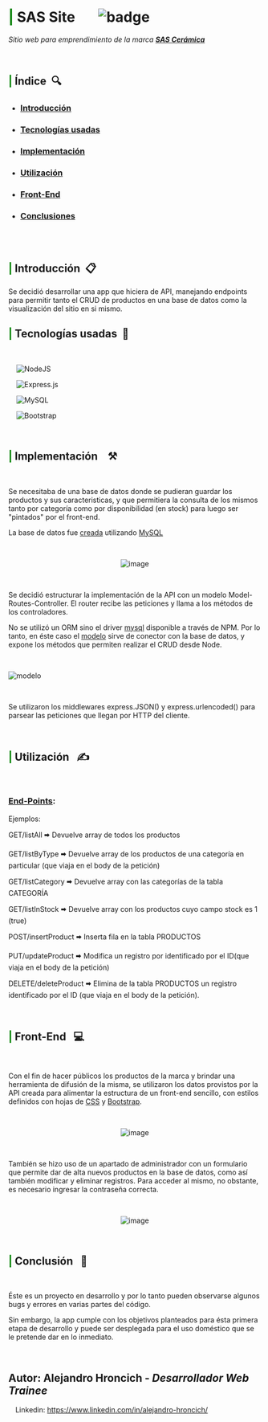 # <span style="color:green">**|**</span> SAS Site &nbsp;&nbsp;&nbsp;&nbsp;&nbsp;    ![badge](https://img.shields.io/badge/Status-in%20progress-yellowgreen)


*Sitio web para emprendimiento de la marca **[SAS Cerámica](https://sas.up.railway.app/)***

<br>

## <span style="color:green">|</span> Índice&nbsp;&nbsp;🔍


- ### [Introducción](#introduccion)
- ### [Tecnologías usadas](#tecnologias)
- ### [Implementación](#implementacion)
- ### [Utilización](#utilizacion)
- ### [Front-End](#frontend)
- ### [Conclusiones](#conclusion)

<br>

<br>

## <span id= "introduccion" style="color:green">|</span> Introducción&nbsp;&nbsp;📋

Se decidió desarrollar una app que hiciera de API, manejando endpoints para permitir tanto el CRUD de productos en una base de datos como la visualización del sitio en si mismo. 
<br>

## <span id= "tecnologias" style="color:green">|</span> Tecnologías usadas&nbsp;&nbsp;🧰

<br>

&nbsp;&nbsp;&nbsp;&nbsp;![NodeJS](https://img.shields.io/badge/node.js-6DA55F?style=for-the-badge&logo=node.js&logoColor=white)	

&nbsp;&nbsp;&nbsp;&nbsp;![Express.js](https://img.shields.io/badge/express.js-%23404d59.svg?style=for-the-badge&logo=express&logoColor=%2361DAFB)


&nbsp;&nbsp;&nbsp;&nbsp;![MySQL](https://img.shields.io/badge/mysql-%2300f.svg?style=for-the-badge&logo=mysql&logoColor=white)

&nbsp;&nbsp;&nbsp;&nbsp;![Bootstrap](https://img.shields.io/badge/bootstrap-%23563D7C.svg?style=for-the-badge&logo=bootstrap&logoColor=white)

<br>

## <span id= "implementacion" style="color:green">|</span> Implementación &nbsp;&nbsp;	⚒		

<br>


Se necesitaba de una base de datos donde se pudieran guardar los productos y sus caracteristicas, y que permitiera la consulta de los mismos tanto por categoría como por disponibilidad (en stock) para luego ser "pintados" por el front-end.

La base de datos fue [creada](https://github.com/ahroncich7/Sas/blob/dev2/api/config/DB2.sql) utilizando [MySQL](https://www.mysql.com/) 

<br>

<p align="center">
<img src="https://i.ibb.co/pbd14yC/image.png" alt="image" border="0">
</p>

<br>

Se decidió estructurar la implementación de la API con un modelo Model-Routes-Controller. 
El router recibe las peticiones y llama a los métodos de los controladores. 

No se utilizó un ORM sino el driver [mysql](https://www.npmjs.com/package/mysql) disponible a través de NPM.
Por lo tanto, en éste caso el [modelo](https://github.com/ahroncich7/Sas/blob/dev2/api/model/products.js) sirve de conector con la base de datos, y expone los métodos que permiten realizar el CRUD desde Node.

<br>

![modelo](https://i.ibb.co/xHGcvp6/image.png)

<br>

Se utilizaron los middlewares express.JSON() y express.urlencoded() para parsear las peticiones que llegan por HTTP del cliente.

<br>


## <span id= "utilizacion" style="color:green">|</span> Utilización &nbsp;&nbsp;✍

<br>

### [End-Points]():
Ejemplos:
<br>

GET/listAll 🠮  Devuelve array de todos los productos

GET/listByType 🠮 Devuelve array de los productos de una categoría en particular (que viaja en el body de la petición)

GET/listCategory 🠮 Devuelve array con las categorías de la tabla CATEGORÍA 

GET/listInStock 🠮 Devuelve array con los productos cuyo campo stock es 1 (true)

POST/insertProduct 🠮 Inserta fila en la tabla PRODUCTOS

PUT/updateProduct 🠮 Modifica un registro por identificado por el ID(que viaja en el body de la petición)

DELETE/deleteProduct 🠮 Elimina de la tabla PRODUCTOS un registro identificado por el ID (que viaja en el body de la petición).

<br>


## <span id= "frontend" style="color:green">|</span> Front-End &nbsp;&nbsp;💻

<br>

Con el fin de hacer públicos los productos de la marca y brindar una herramienta de difusión de la misma, se utilizaron los datos provistos por la API creada para alimentar la estructura de un front-end sencillo, con estilos definidos con hojas de [CSS](https://developer.mozilla.org/es/docs/Web/CSS) y [Bootstrap](https://www.getbootstrap.com/).

<br>

<p align="center">
<img src="https://i.ibb.co/Stm6Bhh/image.png" alt="image" border="0">
</p>

<br>

También se hizo uso de un apartado de administrador con un formulario que permite dar de alta nuevos productos en la base de datos, como así también modificar y eliminar registros. Para acceder al mismo, no obstante, es necesario ingresar la contraseña correcta. 

<br>

<p align="center">
<img src="https://i.ibb.co/DryGKhG/image.png" alt="image" border="0">
</p>

<br>

## <span id= "conclusion" style="color:green">|</span> Conclusión &nbsp;&nbsp;📜

<br>

Éste es un proyecto en desarrollo y por lo tanto pueden observarse algunos bugs y errores en varias partes del código.

Sin embargo, la app cumple con los objetivos planteados para ésta primera etapa de desarrollo y puede ser desplegada para el uso doméstico que se le pretende dar en lo inmediato.

<br>

## Autor: Alejandro Hroncich - *Desarrollador Web Trainee*

<img width="10px" src="https://cdn-icons-png.flaticon.com/512/174/174857.png"> Linkedin: https://www.linkedin.com/in/alejandro-hroncich/
